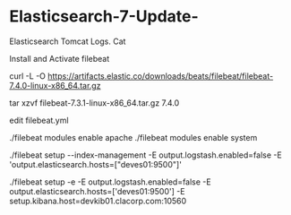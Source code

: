 # Elasticsearch-7-Update-
Elasticsearch Tomcat Logs. Cat


Install and Activate filebeat

curl -L -O https://artifacts.elastic.co/downloads/beats/filebeat/filebeat-7.4.0-linux-x86_64.tar.gz

tar xzvf filebeat-7.3.1-linux-x86_64.tar.gz
7.4.0


edit filebeat.yml

./filebeat modules enable apache
./filebeat modules enable system


./filebeat setup --index-management -E output.logstash.enabled=false -E 'output.elasticsearch.hosts=["deves01:9500"]'

./filebeat setup -e -E output.logstash.enabled=false -E output.elasticsearch.hosts=['deves01:9500'] -E setup.kibana.host=devkib01.clacorp.com:10560

